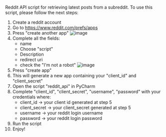 Reddit API script for retrieving latest posts from a subreddit.
To use this script, please follow the next steps:
  1. Create a reddit account
  2. Go to https://www.reddit.com/prefs/apps 
  3. Press "create another app"
  ![image](https://github.com/user-attachments/assets/a447859d-b065-4cbe-b3e9-bfeef62ebb96)
  4. Complete all the fields:
       - name
       - Choose "script"
       - Description
       - redirect uri
       - check the "I'm not a robot"
![image](https://github.com/user-attachments/assets/b05b3159-c60b-4c9e-b627-9e9af96cfb3a)
  5. Press "create app"
  6. This will generate a new app containing your "client_id" and "client_secret"
  7. Open the script "reddit_api" in PyCharm
  8. Complete "client_id", "client_secret", "username", "password" with your credentials where:
     - client_id -> your client id generated at step 5
     - client_secret -> your client_secret generated at step 5
     - username -> your reddit login username
     - password -> your reddit login password
  9. Run the script
  10. Enjoy!
